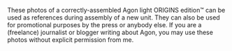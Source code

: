 These photos of a correctly-assembled Agon light ORIGINS edition™ can be used as references during assembly of a new unit. They can also be used for promotional purposes by the press or anybody else. If you are a (freelance) journalist or blogger writing about Agon, you may use these photos without explicit permission from me.
